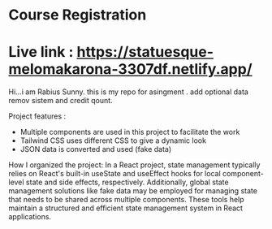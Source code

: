 # Course Registration

# Live link : https://statuesque-melomakarona-3307df.netlify.app/

Hi...i am Rabius Sunny. this is my repo for asingment . 
add optional data remov sistem and credit qount.


Project features :
- Multiple components are used in this project to facilitate the work
- Tailwind CSS uses different CSS to give a dynamic look
- JSON data is converted and used (fake data)


How I organized the project: 
In a React project, state management typically relies on React's built-in useState and useEffect hooks for local component-level state and side effects, respectively. Additionally, global state management solutions like fake data may be employed for managing state that needs to be shared across multiple components. These tools help maintain a structured and efficient state management system in React applications.
